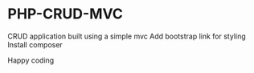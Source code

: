 # PHP-CRUD-MVC
CRUD application built using a simple mvc 
Add bootstrap link for styling
Install composer

Happy coding
